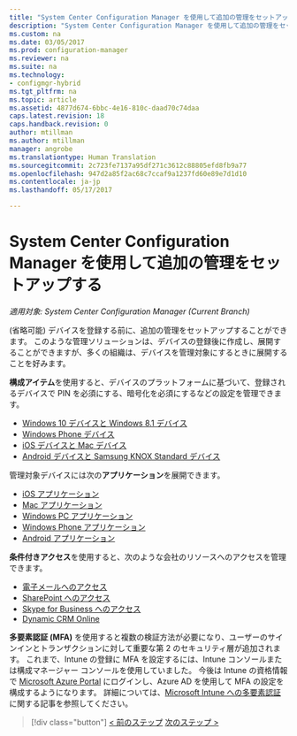 ```yaml
---
title: "System Center Configuration Manager を使用して追加の管理をセットアップする | Microsoft Docs"
description: "System Center Configuration Manager を使用して追加の管理をセットアップします。"
ms.custom: na
ms.date: 03/05/2017
ms.prod: configuration-manager
ms.reviewer: na
ms.suite: na
ms.technology:
- configmgr-hybrid
ms.tgt_pltfrm: na
ms.topic: article
ms.assetid: 4877d674-6bbc-4e16-810c-daad70c74daa
caps.latest.revision: 18
caps.handback.revision: 0
author: mtillman
ms.author: mtillman
manager: angrobe
ms.translationtype: Human Translation
ms.sourcegitcommit: 2c723fe7137a95df271c3612c88805efd8fb9a77
ms.openlocfilehash: 947d2a85f2ac68c7ccaf9a1237fd60e89e7d1d10
ms.contentlocale: ja-jp
ms.lasthandoff: 05/17/2017

---
```

# <a name="set-up-additional-management-with-system-center-configuration-manager"></a>System Center Configuration Manager を使用して追加の管理をセットアップする

*適用対象: System Center Configuration Manager (Current Branch)*

(省略可能) デバイスを登録する前に、追加の管理をセットアップすることができます。 このような管理ソリューションは、デバイスの登録後に作成し、展開することができますが、多くの組織は、デバイスを管理対象にするときに展開することを好みます。

**構成アイテム**を使用すると、デバイスのプラットフォームに基づいて、登録されるデバイスで PIN を必須にする、暗号化を必須にするなどの設定を管理できます。
- [Windows 10 デバイスと Windows 8.1 デバイス](create-configuration-items-for-windows-8.1-and-windows-10-devices-managed-without-the-client.md)
- [Windows Phone デバイス](create-configuration-items-for-windows-phone-devices-managed-without-the-client.md)
- [iOS デバイスと Mac デバイス](create-configuration-items-for-ios-and-mac-os-x-devices-managed-without-the-client.md)
- [Android デバイスと Samsung KNOX Standard デバイス](create-configuration-items-for-android-and-samsung-knox-devices-managed-without-the-client.md)

管理対象デバイスには次の**アプリケーション**を展開できます。
- [iOS アプリケーション](creating-ios-applications.md)
- [Mac アプリケーション](../../apps/get-started/creating-mac-computer-applications.md)
- [Windows PC アプリケーション](../../apps/get-started/creating-windows-applications.md)
- [Windows Phone アプリケーション](creating-windows-phone-applications.md)
- [Android アプリケーション](creating-android-applications.md)

**条件付きアクセス**を使用すると、次のような会社のリソースへのアクセスを管理できます。  
- [電子メールへのアクセス](manage-email-access.md)
- [SharePoint へのアクセス](manage-sharepoint-online-access.md)
- [Skype for Business へのアクセス](manage-skype-for-business-online-access.md)
- [Dynamic CRM Online](manage-dynamics-crm-online-access.md)

**多要素認証 (MFA)** を使用すると複数の検証方法が必要になり、ユーザーのサインインとトランザクションに対して重要な第 2 のセキュリティ層が追加されます。
これまで、Intune の登録に MFA を設定するには、Intune コンソールまたは構成マネージャー コンソールを使用していました。 今後は Intune の資格情報で [Microsoft Azure Portal](https://manage.windowsazure.com) にログインし、Azure AD を使用して MFA の設定を構成するようになります。 詳細については、[Microsoft Intune への多要素認証](https://aka.ms/mfa_ad)に関する記事を参照してください。

> [!div class="button"]
[< 前のステップ](enable-platform-enrollment.md)  [次のステップ >](verify-mdm-configuration.md)

